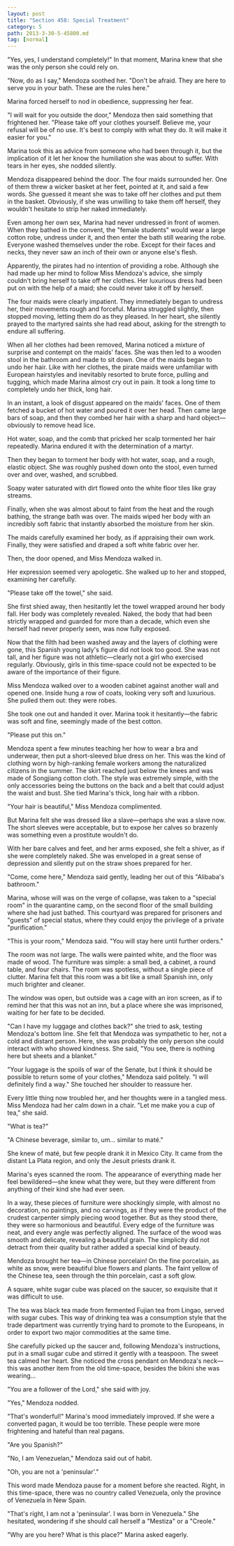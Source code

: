 ```yaml
---
layout: post
title: "Section 458: Special Treatment"
category: 5
path: 2013-3-30-5-45800.md
tag: [normal]
---
```


"Yes, yes, I understand completely!" In that moment, Marina knew that she was the only person she could rely on.

"Now, do as I say," Mendoza soothed her. "Don't be afraid. They are here to serve you in your bath. These are the rules here."

Marina forced herself to nod in obedience, suppressing her fear.

"I will wait for you outside the door," Mendoza then said something that frightened her. "Please take off your clothes yourself. Believe me, your refusal will be of no use. It's best to comply with what they do. It will make it easier for you."

Marina took this as advice from someone who had been through it, but the implication of it let her know the humiliation she was about to suffer. With tears in her eyes, she nodded silently.

Mendoza disappeared behind the door. The four maids surrounded her. One of them threw a wicker basket at her feet, pointed at it, and said a few words. She guessed it meant she was to take off her clothes and put them in the basket. Obviously, if she was unwilling to take them off herself, they wouldn't hesitate to strip her naked immediately.

Even among her own sex, Marina had never undressed in front of women. When they bathed in the convent, the "female students" would wear a large cotton robe, undress under it, and then enter the bath still wearing the robe. Everyone washed themselves under the robe. Except for their faces and necks, they never saw an inch of their own or anyone else's flesh.

Apparently, the pirates had no intention of providing a robe. Although she had made up her mind to follow Miss Mendoza's advice, she simply couldn't bring herself to take off her clothes. Her luxurious dress had been put on with the help of a maid; she could never take it off by herself.

The four maids were clearly impatient. They immediately began to undress her, their movements rough and forceful. Marina struggled slightly, then stopped moving, letting them do as they pleased. In her heart, she silently prayed to the martyred saints she had read about, asking for the strength to endure all suffering.

When all her clothes had been removed, Marina noticed a mixture of surprise and contempt on the maids' faces. She was then led to a wooden stool in the bathroom and made to sit down. One of the maids began to undo her hair. Like with her clothes, the pirate maids were unfamiliar with European hairstyles and inevitably resorted to brute force, pulling and tugging, which made Marina almost cry out in pain. It took a long time to completely undo her thick, long hair.

In an instant, a look of disgust appeared on the maids' faces. One of them fetched a bucket of hot water and poured it over her head. Then came large bars of soap, and then they combed her hair with a sharp and hard object—obviously to remove head lice.

Hot water, soap, and the comb that pricked her scalp tormented her hair repeatedly. Marina endured it with the determination of a martyr.

Then they began to torment her body with hot water, soap, and a rough, elastic object. She was roughly pushed down onto the stool, even turned over and over, washed, and scrubbed.

Soapy water saturated with dirt flowed onto the white floor tiles like gray streams.

Finally, when she was almost about to faint from the heat and the rough bathing, the strange bath was over. The maids wiped her body with an incredibly soft fabric that instantly absorbed the moisture from her skin.

The maids carefully examined her body, as if appraising their own work. Finally, they were satisfied and draped a soft white fabric over her.

Then, the door opened, and Miss Mendoza walked in.

Her expression seemed very apologetic. She walked up to her and stopped, examining her carefully.

"Please take off the towel," she said.

She first shied away, then hesitantly let the towel wrapped around her body fall. Her body was completely revealed. Naked, the body that had been strictly wrapped and guarded for more than a decade, which even she herself had never properly seen, was now fully exposed.

Now that the filth had been washed away and the layers of clothing were gone, this Spanish young lady's figure did not look too good. She was not tall, and her figure was not athletic—clearly not a girl who exercised regularly. Obviously, girls in this time-space could not be expected to be aware of the importance of their figure.

Miss Mendoza walked over to a wooden cabinet against another wall and opened one. Inside hung a row of coats, looking very soft and luxurious. She pulled them out: they were robes.

She took one out and handed it over. Marina took it hesitantly—the fabric was soft and fine, seemingly made of the best cotton.

"Please put this on."

Mendoza spent a few minutes teaching her how to wear a bra and underwear, then put a short-sleeved blue dress on her. This was the kind of clothing worn by high-ranking female workers among the naturalized citizens in the summer. The skirt reached just below the knees and was made of Songjiang cotton cloth. The style was extremely simple, with the only accessories being the buttons on the back and a belt that could adjust the waist and bust. She tied Marina's thick, long hair with a ribbon.

"Your hair is beautiful," Miss Mendoza complimented.

But Marina felt she was dressed like a slave—perhaps she was a slave now. The short sleeves were acceptable, but to expose her calves so brazenly was something even a prostitute wouldn't do.

With her bare calves and feet, and her arms exposed, she felt a shiver, as if she were completely naked. She was enveloped in a great sense of depression and silently put on the straw shoes prepared for her.

"Come, come here," Mendoza said gently, leading her out of this "Alibaba's bathroom."

Marina, whose will was on the verge of collapse, was taken to a "special room" in the quarantine camp, on the second floor of the small building where she had just bathed. This courtyard was prepared for prisoners and "guests" of special status, where they could enjoy the privilege of a private "purification."

"This is your room," Mendoza said. "You will stay here until further orders."

The room was not large. The walls were painted white, and the floor was made of wood. The furniture was simple: a small bed, a cabinet, a round table, and four chairs. The room was spotless, without a single piece of clutter. Marina felt that this room was a bit like a small Spanish inn, only much brighter and cleaner.

The window was open, but outside was a cage with an iron screen, as if to remind her that this was not an inn, but a place where she was imprisoned, waiting for her fate to be decided.

"Can I have my luggage and clothes back?" she tried to ask, testing Mendoza's bottom line. She felt that Mendoza was sympathetic to her, not a cold and distant person. Here, she was probably the only person she could interact with who showed kindness. She said, "You see, there is nothing here but sheets and a blanket."

"Your luggage is the spoils of war of the Senate, but I think it should be possible to return some of your clothes," Mendoza said politely. "I will definitely find a way." She touched her shoulder to reassure her.

Every little thing now troubled her, and her thoughts were in a tangled mess. Miss Mendoza had her calm down in a chair. "Let me make you a cup of tea," she said.

"What is tea?"

"A Chinese beverage, similar to, um... similar to maté."

She knew of maté, but few people drank it in Mexico City. It came from the distant La Plata region, and only the Jesuit priests drank it.

Marina's eyes scanned the room. The appearance of everything made her feel bewildered—she knew what they were, but they were different from anything of their kind she had ever seen.

In a way, these pieces of furniture were shockingly simple, with almost no decoration, no paintings, and no carvings, as if they were the product of the crudest carpenter simply piecing wood together. But as they stood there, they were so harmonious and beautiful. Every edge of the furniture was neat, and every angle was perfectly aligned. The surface of the wood was smooth and delicate, revealing a beautiful grain. The simplicity did not detract from their quality but rather added a special kind of beauty.

Mendoza brought her tea—in Chinese porcelain! On the fine porcelain, as white as snow, were beautiful blue flowers and plants. The faint yellow of the Chinese tea, seen through the thin porcelain, cast a soft glow.

A square, white sugar cube was placed on the saucer, so exquisite that it was difficult to use.

The tea was black tea made from fermented Fujian tea from Lingao, served with sugar cubes. This way of drinking tea was a consumption style that the trade department was currently trying hard to promote to the Europeans, in order to export two major commodities at the same time.

She carefully picked up the saucer and, following Mendoza's instructions, put in a small sugar cube and stirred it gently with a teaspoon. The sweet tea calmed her heart. She noticed the cross pendant on Mendoza's neck—this was another item from the old time-space, besides the bikini she was wearing...

"You are a follower of the Lord," she said with joy.

"Yes," Mendoza nodded.

"That's wonderful!" Marina's mood immediately improved. If she were a converted pagan, it would be too terrible. These people were more frightening and hateful than real pagans.

"Are you Spanish?"

"No, I am Venezuelan," Mendoza said out of habit.

"Oh, you are not a 'peninsular'."

This word made Mendoza pause for a moment before she reacted. Right, in this time-space, there was no country called Venezuela, only the province of Venezuela in New Spain.

"That's right, I am not a 'peninsular'. I was born in Venezuela." She hesitated, wondering if she should call herself a "Mestiza" or a "Creole."

"Why are you here? What is this place?" Marina asked eagerly.